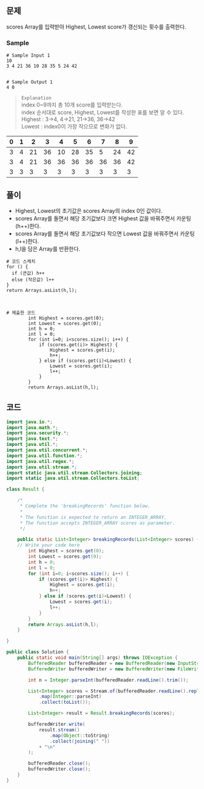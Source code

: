 ## 문제
scores Array를 입력받아 Highest, Lowest score가 갱신되는 횟수를 출력한다.

### Sample
```
# Sample Input 1
10
3 4 21 36 10 28 35 5 24 42


# Sample Output 1
4 0
```

> `Explanation` <br>
> index 0~9까지 총 10개 score를 입력받는다. <br>
> index 순서대로 score, Highest, Lowest를 작성한 표를 보면 알 수 있다. <br>
> Highest : 3->4, 4->21, 21->36, 36->42 <br>
> Lowest : index0이 가장 작으므로 변화가 없다.

|0|1|2|3|4|5|6|7|8|9|
|---|---|---|---|---|---|---|---|---|---|
|3|4|21|36|10|28|35|5|24|42|
|3|4|21|36|36|36|36|36|36|42|
|3|3|3|3|3|3|3|3|3|3|


## 풀이
+ Highest, Lowest의 초기값은 scores Array의 index 0인 값이다.
+ scores Array를 돌면서 해당 초기값보다 크면 Highest 값을 바꿔주면서 카운팅(h++)한다.
+ scores Array를 돌면서 해당 초기값보다 작으면 Lowest 값을 바꿔주면서 카운팅(l++)한다.
+ h,l을 담은 Array를 반환한다.

```
# 코드 스케치
for () {
  if (큰값) h++
  else (작은값) l++ 
}
return Arrays.asList(h,l);



# 제출한 코드
        int Highest = scores.get(0);
        int Lowest = scores.get(0);
        int h = 0;
        int l = 0;
        for (int i=0; i<scores.size(); i++) {
            if (scores.get(i)> Highest) {
                Highest = scores.get(i);
                h++;
            } else if (scores.get(i)<Lowest) {
                Lowest = scores.get(i);
                l++;
            }
        }
        return Arrays.asList(h,l);
```

## 코드
```java
import java.io.*;
import java.math.*;
import java.security.*;
import java.text.*;
import java.util.*;
import java.util.concurrent.*;
import java.util.function.*;
import java.util.regex.*;
import java.util.stream.*;
import static java.util.stream.Collectors.joining;
import static java.util.stream.Collectors.toList;

class Result {

    /*
     * Complete the 'breakingRecords' function below.
     *
     * The function is expected to return an INTEGER_ARRAY.
     * The function accepts INTEGER_ARRAY scores as parameter.
     */

    public static List<Integer> breakingRecords(List<Integer> scores) {
    // Write your code here
        int Highest = scores.get(0);
        int Lowest = scores.get(0);
        int h = 0;
        int l = 0;
        for (int i=0; i<scores.size(); i++) {
            if (scores.get(i)> Highest) {
                Highest = scores.get(i);
                h++;
            } else if (scores.get(i)<Lowest) {
                Lowest = scores.get(i);
                l++;
            }
        }
        return Arrays.asList(h,l);
    }

}

public class Solution {
    public static void main(String[] args) throws IOException {
        BufferedReader bufferedReader = new BufferedReader(new InputStreamReader(System.in));
        BufferedWriter bufferedWriter = new BufferedWriter(new FileWriter(System.getenv("OUTPUT_PATH")));

        int n = Integer.parseInt(bufferedReader.readLine().trim());

        List<Integer> scores = Stream.of(bufferedReader.readLine().replaceAll("\\s+$", "").split(" "))
            .map(Integer::parseInt)
            .collect(toList());

        List<Integer> result = Result.breakingRecords(scores);

        bufferedWriter.write(
            result.stream()
                .map(Object::toString)
                .collect(joining(" "))
            + "\n"
        );

        bufferedReader.close();
        bufferedWriter.close();
    }
}
```
